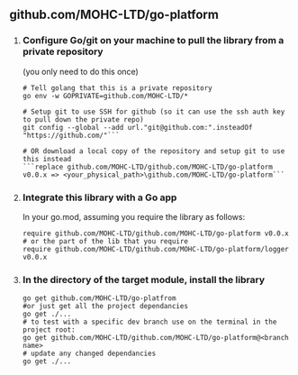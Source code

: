## github.com/MOHC-LTD/go-platform

1) ### Configure Go/git on your machine to pull the library from a private repository

   (you only need to do this once)

     ```
     # Tell golang that this is a private repository
     go env -w GOPRIVATE=github.com/MOHC-LTD/*
   
     # Setup git to use SSH for github (so it can use the ssh auth key to pull down the private repo)
     git config --global --add url."git@github.com:".insteadOf "https://github.com/"```
   
     # OR download a local copy of the repository and setup git to use this instead
     ```replace github.com/MOHC-LTD/github.com/MOHC-LTD/go-platform v0.0.x => <your_physical_path>\github.com/MOHC-LTD/go-platform```

2) ### Integrate this library with a Go app
   In your go.mod, assuming you require the library as follows:

   ```
   require github.com/MOHC-LTD/github.com/MOHC-LTD/go-platform v0.0.x
   # or the part of the lib that you require
   require github.com/MOHC-LTD/github.com/MOHC-LTD/go-platform/logger v0.0.x
   ```
3) ### In the directory of the target module, install the library

   ```
   go get github.com/MOHC-LTD/go-platfrom
   #or just get all the project dependancies
   go get ./... 
   # to test with a specific dev branch use on the terminal in the project root:
   go get github.com/MOHC-LTD/github.com/MOHC-LTD/go-platform@<branch name>
   # update any changed dependancies 
   go get ./...
   ```